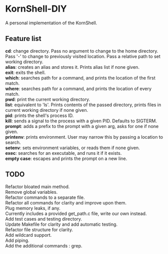 # KornShell-DIY

A personal implementation of the KornShell.

## Feature list

**cd**: change directory. Pass no argument to change to the home directory. Pass '-' to change to previously visited location. Pass a relative path to set working directory.  
**alias**: creates an alias and stores it. Prints alias list if none given.  
**exit**: exits the shell.  
**which**: searches path for a command, and prints the location of the first match.  
**where**: searches path for a command, and prints the location of every match.  
**pwd**: print the current working directory.  
**list**: equivalent to 'ls'. Prints contents of the passed directory, prints files in current working directory if none given.  
**pid**: prints the shell's process ID.  
**kill**: sends a signal to the process with a given PID. Defaults to SIGTERM.  
**prompt**: adds a prefix to the prompt with a given arg, asks for one if none given.  
**printenv**: prints environment. User may narrow this by passing a location to search.  
**setenv**: sets environment variables, or reads them if none given.  
**exec**: searches for an executable, and runs it if it exists.  
**empty case**: escapes and prints the prompt on a new line.  


## TODO

Refactor bloated main method.  
Remove global variables.  
Refactor commands to a separate file.  
Refactor all commands for clarity and improve upon them.  
Plug memory leaks, if any.  
Currently includes a provided get_path.c file, write our own instead.  
Add test cases and testing directory.  
Update Makefile for clarity and add automatic testing.  
Refactor file structure for clarity.  
Add wildcard support.  
Add piping.  
Add the additional commands : grep.  
